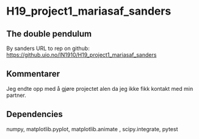 # H19_project1_mariasaf_sanders
The double pendulum
-------------------------
By sanders
URL to rep on github: https://github.uio.no/IN1910/H19_project1_mariasaf_sanders

Kommentarer
-------------------------
Jeg endte opp med å gjøre projectet alen da jeg ikke fikk kontakt med min partner.

Dependencies
-------------------------
numpy, matplotlib.pyplot, matplotlib.animate , scipy.integrate, pytest